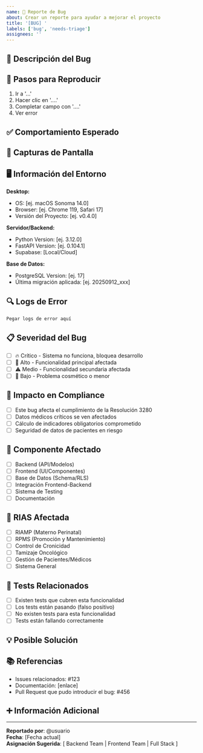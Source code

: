 ```yaml
---
name: 🐛 Reporte de Bug
about: Crear un reporte para ayudar a mejorar el proyecto
title: '[BUG] '
labels: ['bug', 'needs-triage']
assignees: ''
---
```


## 🐛 Descripción del Bug
<!-- Descripción clara y concisa del comportamiento inesperado -->

## 🔄 Pasos para Reproducir
<!-- Pasos específicos para reproducir el comportamiento -->
1. Ir a '...'
2. Hacer clic en '....'
3. Completar campo con '....'
4. Ver error

## ✅ Comportamiento Esperado
<!-- Descripción clara y concisa de lo que esperabas que ocurriera -->

## 📸 Capturas de Pantalla
<!-- Si es aplicable, agrega capturas para ayudar a explicar el problema -->

## 🖥️ Información del Entorno

**Desktop:**
- OS: [ej. macOS Sonoma 14.0]
- Browser: [ej. Chrome 119, Safari 17]  
- Versión del Proyecto: [ej. v0.4.0]

**Servidor/Backend:**
- Python Version: [ej. 3.12.0]
- FastAPI Version: [ej. 0.104.1]
- Supabase: [Local/Cloud]

**Base de Datos:**
- PostgreSQL Version: [ej. 17]
- Última migración aplicada: [ej. 20250912_xxx]

## 🔍 Logs de Error
<!-- Si hay logs de error disponibles, inclúyelos aquí -->
```
Pegar logs de error aquí
```

## 📋 Severidad del Bug
- [ ] 🔥 Crítico - Sistema no funciona, bloquea desarrollo
- [ ] 🚨 Alto - Funcionalidad principal afectada
- [ ] ⚠️ Medio - Funcionalidad secundaria afectada  
- [ ] 📝 Bajo - Problema cosmético o menor

## 🏥 Impacto en Compliance  
<!-- Marcar solo si aplica -->
- [ ] Este bug afecta el cumplimiento de la Resolución 3280
- [ ] Datos médicos críticos se ven afectados
- [ ] Cálculo de indicadores obligatorios comprometido
- [ ] Seguridad de datos de pacientes en riesgo

## 🔧 Componente Afectado
- [ ] Backend (API/Modelos)
- [ ] Frontend (UI/Componentes)
- [ ] Base de Datos (Schema/RLS)
- [ ] Integración Frontend-Backend
- [ ] Sistema de Testing
- [ ] Documentación

## 🎯 RIAS Afectada
- [ ] RIAMP (Materno Perinatal)
- [ ] RPMS (Promoción y Mantenimiento)  
- [ ] Control de Cronicidad
- [ ] Tamizaje Oncológico
- [ ] Gestión de Pacientes/Médicos
- [ ] Sistema General

## 🧪 Tests Relacionados
<!-- Si conoces tests que deberían detectar este bug -->
- [ ] Existen tests que cubren esta funcionalidad
- [ ] Los tests están pasando (falso positivo)
- [ ] No existen tests para esta funcionalidad
- [ ] Tests están fallando correctamente

## 💡 Posible Solución
<!-- Si tienes una idea de cómo solucionar el bug, compártela -->

## 📚 Referencias
<!-- Enlaces a documentación, issues relacionados, etc. -->
- Issues relacionados: #123
- Documentación: [enlace]
- Pull Request que pudo introducir el bug: #456

## ➕ Información Adicional
<!-- Cualquier otro contexto sobre el problema -->

---

**Reportado por**: @usuario  
**Fecha**: [Fecha actual]  
**Asignación Sugerida**: [ Backend Team | Frontend Team | Full Stack ]